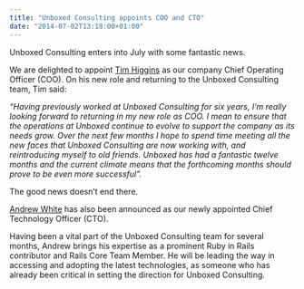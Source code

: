 ```yaml
---
title: "Unboxed Consulting appoints COO and CTO"
date: "2014-07-02T13:18:00+01:00"
---
```


<p>Unboxed Consulting enters into July with some fantastic news.</p>

<p>We are delighted to appoint <a href="/people/tim-higgins">Tim Higgins</a> as our company Chief Operating Officer (COO). On his new role and returning to the Unboxed Consulting team, Tim said:</p>

<p><i>“Having previously worked at Unboxed Consulting for six years, I’m really looking forward to returning in my new role as COO. I mean to ensure that the operations at Unboxed continue to evolve to support the company as its needs grow.  Over the next few months I hope to spend time meeting all the new faces that Unboxed Consulting are now working with, and reintroducing myself to old friends. Unboxed has had a fantastic twelve months and the current climate means that the forthcoming months should prove to be even more successful”.</i></p>

<p>The good news doesn’t end there.</p>

<p><a href="/people/andrew-white">Andrew White</a> has also been announced as our newly appointed Chief Technology Officer (CTO).</p>

<p>Having been a vital part of the Unboxed Consulting team for several months, Andrew brings his expertise as a prominent Ruby in Rails contributor and Rails Core Team Member. He will be leading the way in accessing and adopting the latest technologies, as someone who has already been critical in setting the direction for Unboxed Consulting.</p>
